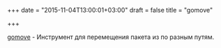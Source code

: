 +++
date = "2015-11-04T13:00:01+03:00"
draft = false
title = "gomove"

+++

<p><a href="https://github.com/KSubedi/gomove">gomove</a>&nbsp;- Инструмент для перемещения пакета из по разным путям.</p>

